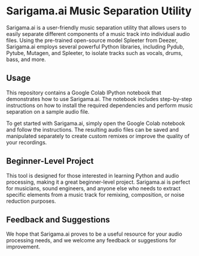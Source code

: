 # Sarigama.ai Music Separation Utility

Sarigama.ai is a user-friendly music separation utility that allows users to easily separate different components of a music track into individual audio files. Using the pre-trained open-source model Spleeter from Deezer, Sarigama.ai employs several powerful Python libraries, including Pydub, Pytube, Mutagen, and Spleeter, to isolate tracks such as vocals, drums, bass, and more.

## Usage

This repository contains a Google Colab IPython notebook that demonstrates how to use Sarigama.ai. The notebook includes step-by-step instructions on how to install the required dependencies and perform music separation on a sample audio file.

To get started with Sarigama.ai, simply open the Google Colab notebook and follow the instructions. The resulting audio files can be saved and manipulated separately to create custom remixes or improve the quality of your recordings.

## Beginner-Level Project

This tool is designed for those interested in learning Python and audio processing, making it a great beginner-level project. Sarigama.ai is perfect for musicians, sound engineers, and anyone else who needs to extract specific elements from a music track for remixing, composition, or noise reduction purposes.

## Feedback and Suggestions

We hope that Sarigama.ai proves to be a useful resource for your audio processing needs, and we welcome any feedback or suggestions for improvement.
